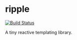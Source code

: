# ripple

[![Build Status](https://travis-ci.org/ripplejs/ripple.png?branch=master)](https://travis-ci.org/ripplejs/ripple)

A tiny reactive templating library.